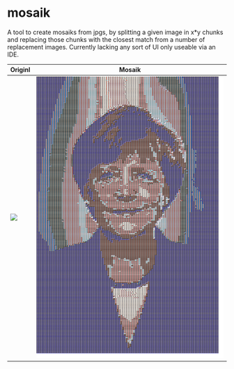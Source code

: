 # mosaik

A tool to create mosaiks from jpgs, by splitting a given image in x*y chunks and replacing those chunks with the closest match from a number of replacement images.
Currently lacking any sort of UI only useable via an IDE.


Originl | Mosaik
---|---
![](./merkel.png) | ![](./Download.png)